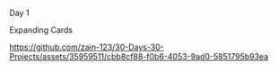 Day 1

Expanding Cards



https://github.com/zain-123/30-Days-30-Projects/assets/35959511/cbb8cf88-f0b6-4053-9ad0-5851795b93ea

